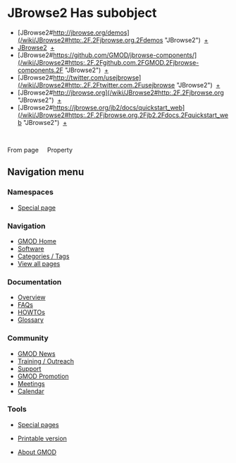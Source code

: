 



<span id="top"></span>




# <span dir="auto">JBrowse2 Has subobject</span>






  

- [JBrowse2#http://jbrowse.org/demos](/wiki/JBrowse2#http:.2F.2Fjbrowse.org.2Fdemos "JBrowse2")
   <span class="smwbrowse">[+](/wiki/Special%3ABrowse/JBrowse2-23http%3A-2F-2Fjbrowse.org-2Fdemos "Special%3ABrowse/JBrowse2-23http%3A-2F-2Fjbrowse.org-2Fdemos")</span>
- [JBrowse2](/wiki/JBrowse2#_6174327698e1cf5a1cd7df4cdb9b25c8 "JBrowse2")
   <span class="smwbrowse">[+](/wiki/Special%3ABrowse/JBrowse2-23_6174327698e1cf5a1cd7df4cdb9b25c8 "Special%3ABrowse/JBrowse2-23 6174327698e1cf5a1cd7df4cdb9b25c8")</span>
- [JBrowse2#https://github.com/GMOD/jbrowse-components/](/wiki/JBrowse2#https:.2F.2Fgithub.com.2FGMOD.2Fjbrowse-components.2F "JBrowse2")
   <span class="smwbrowse">[+](/wiki/Special%3ABrowse/JBrowse2-23https%3A-2F-2Fgithub.com-2FGMOD-2Fjbrowse-2Dcomponents-2F "Special%3ABrowse/JBrowse2-23https%3A-2F-2Fgithub.com-2FGMOD-2Fjbrowse-2Dcomponents-2F")</span>
- [JBrowse2#http://twitter.com/usejbrowse](/wiki/JBrowse2#http:.2F.2Ftwitter.com.2Fusejbrowse "JBrowse2")
   <span class="smwbrowse">[+](/wiki/Special%3ABrowse/JBrowse2-23http%3A-2F-2Ftwitter.com-2Fusejbrowse "Special%3ABrowse/JBrowse2-23http%3A-2F-2Ftwitter.com-2Fusejbrowse")</span>
- [JBrowse2#http://jbrowse.org](/wiki/JBrowse2#http:.2F.2Fjbrowse.org "JBrowse2")
   <span class="smwbrowse">[+](/wiki/Special%3ABrowse/JBrowse2-23http%3A-2F-2Fjbrowse.org "Special%3ABrowse/JBrowse2-23http%3A-2F-2Fjbrowse.org")</span>
- [JBrowse2#https://jbrowse.org/jb2/docs/quickstart_web](/wiki/JBrowse2#https:.2F.2Fjbrowse.org.2Fjb2.2Fdocs.2Fquickstart_web "JBrowse2")
   <span class="smwbrowse">[+](/wiki/Special%3ABrowse/JBrowse2-23https%3A-2F-2Fjbrowse.org-2Fjb2-2Fdocs-2Fquickstart_web "Special%3ABrowse/JBrowse2-23https:-2F-2Fjbrowse.org-2Fjb2-2Fdocs-2Fquickstart web")</span>

 

From page     Property








## Navigation menu



### Namespaces

- <span id="ca-nstab-special">[Special
  page](/wiki/Special%3APageProperty/JBrowse2%3A%3AHas_subobject "This is a special page, you cannot edit the page itself")</span>






### Navigation



- <span id="n-GMOD-Home">[GMOD Home](/wiki/Main_Page)</span>
- <span id="n-Software">[Software](/wiki/GMOD_Components)</span>
- <span id="n-Categories-.2F-Tags">[Categories /
  Tags](/wiki/Categories)</span>
- <span id="n-View-all-pages">[View all
  pages](/wiki/Special:AllPages)</span>




### Documentation



- <span id="n-Overview">[Overview](/wiki/Overview)</span>
- <span id="n-FAQs">[FAQs](/wiki/Category%3AFAQ)</span>
- <span id="n-HOWTOs">[HOWTOs](/wiki/Category%3AHOWTO)</span>
- <span id="n-Glossary">[Glossary](/wiki/Glossary)</span>




### Community



- <span id="n-GMOD-News">[GMOD News](/wiki/GMOD_News)</span>
- <span id="n-Training-.2F-Outreach">[Training /
  Outreach](/wiki/Training_and_Outreach)</span>
- <span id="n-Support">[Support](/wiki/Support)</span>
- <span id="n-GMOD-Promotion">[GMOD
  Promotion](/wiki/GMOD_Promotion)</span>
- <span id="n-Meetings">[Meetings](/wiki/Meetings)</span>
- <span id="n-Calendar">[Calendar](/wiki/Calendar)</span>




### Tools



- <span id="t-specialpages"><a href="/wiki/Special%3ASpecialPages" accesskey="q"
  title="A list of all special pages [q]">Special pages</a></span>
- <span id="t-print"><a
  href="/mediawiki/index.php?title=Special%3APageProperty/JBrowse2%3A%3AHas_subobject&amp;printable=yes"
  rel="alternate" accesskey="p"
  title="Printable version of this page [p]">Printable version</a></span>





- <span id="footer-places-about">[About
  GMOD](/wiki/GMOD%3AAbout "GMOD%3AAbout")</span>

<!-- -->




